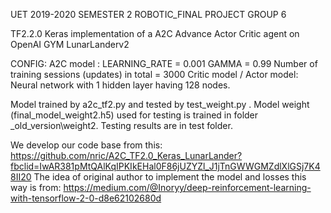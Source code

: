UET 2019-2020 SEMESTER 2
ROBOTIC_FINAL PROJECT
GROUP 6

TF2.2.0 Keras implementation of a A2C Advance Actor Critic agent on OpenAI GYM LunarLanderv2

CONFIG:
A2C model :
	LEARNING_RATE = 0.001
	GAMMA = 0.99
	Number of training sessions (updates) in total = 3000
	Critic model / Actor model: Neural network with 1 hidden layer having 128 nodes.

Model trained by a2c_tf2.py and tested by test_weight.py .
Model weight (final_model_weight2.h5) used for testing is trained in folder _old_version\weight2.
Testing results are in test folder.

We develop our code base from this: 
https://github.com/nric/A2C_TF2.0_Keras_LunarLander?fbclid=IwAR381pMtQAlKqIPKIkEHal0F86jUZYZl_J1jTnGWWGMZdlXlGSj7K48II20
The idea of original author to implement the model and losses this way is from: 
https://medium.com/@Inoryy/deep-reinforcement-learning-with-tensorflow-2-0-d8e62102680d

